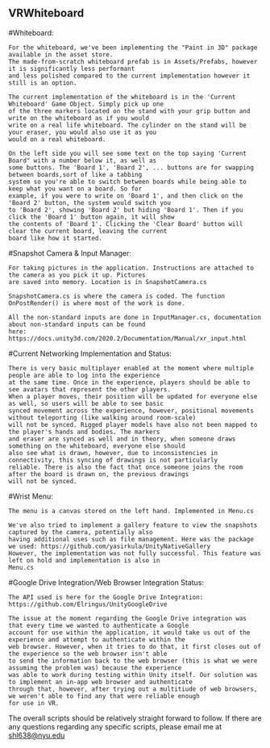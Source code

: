 ## VRWhiteboard

#Whiteboard:

    For the whiteboard, we've been implementing the "Paint in 3D" package available in the asset store.
    The made-from-scratch whiteboard prefab is in Assets/Prefabs, however it is significantly less performant
    and less polished compared to the current implementation however it still is an option.

    The current implementation of the whiteboard is in the 'Current Whiteboard' Game Object. Simply pick up one
    of the three markers located on the stand with your grip button and write on the whiteboard as if you would
    write on a real life whiteboard. The cylinder on the stand will be your eraser, you would also use it as you 
    would on a real whiteboard. 

    On the left side you will see some text on the top saying 'Current Board" with a number below it, as well as 
    some buttons. The 'Board 1', 'Board 2', ... buttons are for swapping between boards,sort of like a tabbing 
    system so you're able to switch between boards while being able to keep what you want on a board. So for 
    example, if you were to write on 'Board 1', and then click on the 'Board 2' button, the system would switch you
    to 'Board 2', showing 'Board 2' but hiding 'Board 1'. Then if you click the 'Board 1' button again, it will show
    the contents of 'Board 1'. Clicking the 'Clear Board' button will clear the current board, leaving the current
    board like how it started.

#Snapshot Camera & Input Manager:

    For taking pictures in the application. Instructions are attached to the camera as you pick it up. Pictures 
    are saved into memory. Location is in SnapshotCamera.cs

    SnapshotCamera.cs is where the camera is coded. The function OnPostRender() is where most of the work is done.

    All the non-standard inputs are done in InputManager.cs, documentation about non-standard inputs can be found
    here: https://docs.unity3d.com/2020.2/Documentation/Manual/xr_input.html

#Current Networking Implementation and Status:

    There is very basic multiplayer enabled at the moment where multiple people are able to log into the experience
    at the same time. Once in the experience, players should be able to see avatars that represent the other players.
    When a player moves, their position will be updated for everyone else as well, so users will be able to see basic
    synced movement across the experience, however, positional movements without teleporting (like walking around room-scale)
    will not be synced. Rigged player models have also not been mapped to the player's hands and bodies. The markers
    and eraser are synced as well and in theory, when someone draws something on the whiteboard, everyone else should
    also see what is drawn, however, due to inconsistencies in connectivity, this syncing of drawings is not particularly
    reliable. There is also the fact that once someone joins the room after the board is drawn on, the previous drawings
    will not be synced.

#Wrist Menu:

    The menu is a canvas stored on the left hand. Implemented in Menu.cs

    We've also tried to implement a gallery feature to view the snapshots captured by the camera, potentially also
    having additional uses such as file management. Here was the package we used: https://github.com/yasirkula/UnityNativeGallery
    However, the implementation was not fully successful. This feature was left on hold and implementation is also in 
    Menu.cs


#Google Drive Integration/Web Browser Integration Status:

    The API used is here for the Google Drive Integration: https://github.com/Elringus/UnityGoogleDrive

    The issue at the moment regarding the Google Drive integration was that every time we wanted to authenticate a Google
    account for use within the application, it would take us out of the experience and attempt to authenticate within the
    web browser. However, when it tries to do that, it first closes out of the experience so the web browser isn't able
    to send the information back to the web browser (this is what we were assuming the problem was) because the experience
    was able to work during testing within Unity itself. Our solution was to implement an in-app web browser and authenticate
    through that, however, after trying out a multitiude of web browsers, we weren't able to find any that were reliable enough
    for use in VR.

The overall scripts should be relatively straight forward to follow. If there are any questions regarding any specific scripts,
please email me at shl638@nyu.edu


